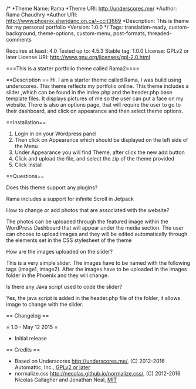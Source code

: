 /*
*Theme Name: Rama
*Theme URI: http://underscores.me/
*Author: Rama Chaudhry
*Author URI: http://www.phoenix.sheridanc.on.ca/~ccit3669
*Description: This is theme for my personal portfolio 
*Version: 1.0.0
*/
Tags: translation-ready, custom-background, theme-options, custom-menu, post-formats, threaded-comments

Requires at least: 4.0
Tested up to: 4.5.3
Stable tag: 1.0.0
License: GPLv2 or later
License URI: http://www.gnu.org/licenses/gpl-2.0.html

===This is a starter portfolio theme called Rama2====

==Description ==
Hi. I am a starter theme called Rama, I was build using underscores. This theme reflects my portfolio online. This theme includes a slider ,which can be found in the index.php and the header.php base template files. It displays pictures of me so the user can put a face on my website. There is also an options page, that will require the user to go to their dashboard, and click on appearance and then select theme options. 


==Installation==
1. Login in on your Wordpress panel
2. Then click on Appearance which should be displayed on the left side of the Menu
3. Under Appearance you will find Theme, after click the new add button
4. Click and upload the file, and select the zip of the theme provided
5. Click Install

==Questions==

Does this theme support any plugins?

Rama includes a support for infinite Scroll in Jetpack 

How to change or add photos that are associated with the website?

The photos can be uploaded through the featured image within the WordPress Dashboard that will appear under the media section. The user can choose to upload images and they will be edited automatically through the elements set in the CSS stylesheet of the theme

How are the images uploaded on the slider?

This is a very simple slider. The images have to be named with the following tags (image1, image2). After the images have to be uploaded in the images folder in the Phoenix and they will change.

Is there any Java script used to code the slider?

Yes, the java script is added in the header.php file of the folder, it allows image to change with the slider.

== Changelog ==

= 1.0 - May 12 2015 =
* Initial release

== Credits ==

* Based on Underscores http://underscores.me/, (C) 2012-2016 Automattic, Inc., [GPLv2 or later](https://www.gnu.org/licenses/gpl-2.0.html)
* normalize.css http://necolas.github.io/normalize.css/, (C) 2012-2016 Nicolas Gallagher and Jonathan Neal, [MIT](http://opensource.org/licenses/MIT)
